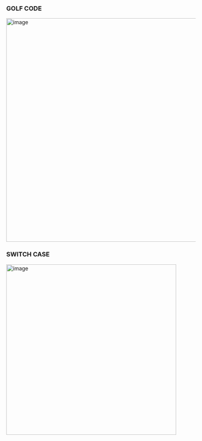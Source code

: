 ### GOLF CODE

<img width="593" alt="image" src="https://github.com/user-attachments/assets/8b145ebf-450b-4168-8d51-58069d368161" />

### SWITCH CASE

<img width="452" alt="image" src="https://github.com/user-attachments/assets/ffa09347-b822-49f7-ae1a-a4a5bea95c76" />

